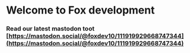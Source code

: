 # Welcome to Fox development

### Read our latest mastodon toot [https://mastodon.social/@foxdev10/111919929668747344](https://mastodon.social/@foxdev10/111919929668747344)

